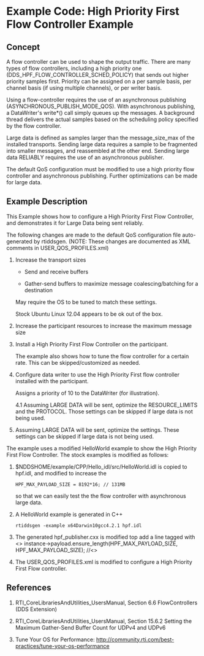 # Example Code: High Priority First Flow Controller Example

## Concept

A flow controller can be used to shape the output traffic. There are many types
of flow controllers, including a high priority one
(DDS_HPF_FLOW_CONTROLLER_SCHED_POLICY) that sends out higher priority samples
first. Priority can be assigned on a per sample basis, per channel basis (if
using multiple channels), or per writer basis.

Using a flow-controller requires the use of an asynchronous publishing
(ASYNCHRONOUS_PUBLISH_MODE_QOS). With asynchronous publishing, a DataWriter's
write*() call simply queues up the messages. A background thread delivers
the actual samples based on the scheduling policy specified by the
flow controller.

Large data is defined as samples larger than the message_size_max of the
installed transports. Sending large data requires a sample to be fragmented
into smaller messages, and reassembled at the other end. Sending large data
RELIABLY requires the use of an asynchronous publisher.

The default QoS configuration must be modified to use a high priority flow
controller and asynchronous publishing. Further optimizations can be made for
large data.

## Example Description

This Example shows how to configure a High Priority First Flow Controller, and
demonstrates it for Large Data being sent reliably.

The following changes are made to the default QoS configuration file
auto-generated by rtiddsgen. (NOTE: These changes are documented as XML
comments in USER_QOS_PROFILES.xml)

1. Increase the transport sizes

   - Send and receive buffers

   - Gather-send buffers to maximize message coalescing/batching for a
     destination

   May require the OS to be tuned to match these settings.

   Stock Ubuntu Linux 12.04 appears to be ok out of the box.

2. Increase the participant resources to increase the maximum message size

3. Install a High Priority First Flow Controller on the participant.

   The example also shows how to tune the flow controller for a certain rate.
   This can be skipped/customized as needed.

4. Configure data writer to use the High Priority First flow controller installed
   with the participant.

   Assigns a priority of 10 to the DataWriter (for illustration).

   4.1 Assuming LARGE DATA will be sent, optimize the RESOURCE_LIMITS
       and the PROTOCOL. Those settings can be skipped if large data is not
       being used.

5. Assuming LARGE DATA will be sent, optimize the settings.
   These settings can be skipped if large data is not being used.


The example uses a modified HelloWorld example to show the High Priority First
Flow Controller. The stock examples is modified as follows:

1. $NDDSHOME/example/CPP/Hello_idl/src/HelloWorld.idl is copied to hpf.idl, and
   modified to increase the
   ```
   HPF_MAX_PAYLOAD_SIZE = 8192*16; // 131MB
   ```

   so that we can easily test the the flow controller with asynchronous large
   data.

2. A HelloWorld example is generated in C++
   ```
   rtiddsgen -example x64Darwin10gcc4.2.1 hpf.idl
   ```

3. The generated hpf_publisher.cxx is modified top add a line tagged with
   <<HPF>> instance->payload.ensure_length(HPF_MAX_PAYLOAD_SIZE,
   HPF_MAX_PAYLOAD_SIZE); //<<HPF>>

4. The USER_QOS_PROFILES.xml is modified to configure a High Priority First
   Flow controller.


## References

1. RTI_CoreLibrariesAndUtilities_UsersManual, Section 6.6
   FlowControllers (DDS Extension)

2. RTI_CoreLibrariesAndUtilities_UsersManual, Section 15.6.2
   Setting the Maximum Gather-Send Buffer Count for UDPv4 and UDPv6

3. Tune Your OS for Performance:
   http://community.rti.com/best-practices/tune-your-os-performance
